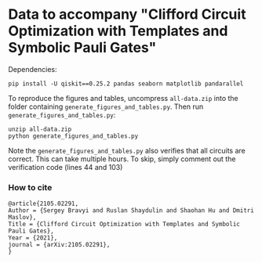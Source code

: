 # Data to accompany "Clifford Circuit Optimization with Templates and Symbolic Pauli Gates"

Dependencies:

```
pip install -U qiskit==0.25.2 pandas seaborn matplotlib pandarallel
```

To reproduce the figures and tables, uncompress `all-data.zip` into the folder containing `generate_figures_and_tables.py`. Then run `generate_figures_and_tables.py`:

```
unzip all-data.zip
python generate_figures_and_tables.py
```

Note the `generate_figures_and_tables.py` also verifies that all circuits are correct. This can take multiple hours. To skip, simply comment out the verification code (lines 44 and 103)  

### How to cite

```
@article{2105.02291,
Author = {Sergey Bravyi and Ruslan Shaydulin and Shaohan Hu and Dmitri Maslov},
Title = {Clifford Circuit Optimization with Templates and Symbolic Pauli Gates},
Year = {2021},
journal = {arXiv:2105.02291},
}
```
